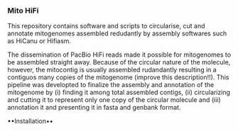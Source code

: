 ### Mito HiFi ####

This repository contains software and scripts to circularise, cut and annotate mitogenomes assembled redudantly by assembly softwares such as HiCanu or Hifiasm.

The dissemination of PacBio HiFi reads made it possible for mitogenomes to be assembled straight away. Because of the circular nature of the molecule, however, the mitocontig is usually assembled rudandantly resulting in a contiguos many copies of the mitogenome (improve this description!!). This pipeline was developted to finalize the assembly and annotation of the mitogenome by (i) finding it among total assembled contigs, (ii) circularizing and cutting it to represent only one copy of the circular molecule and (iii) annotation it and presenting it in fasta and genbank format.


••Installation••



